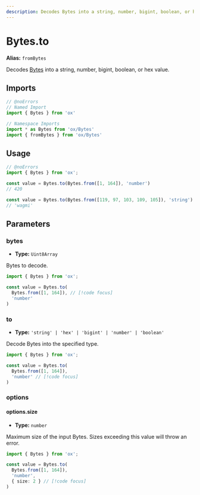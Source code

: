 ```yaml
---
description: Decodes Bytes into a string, number, bigint, boolean, or hex value.
---
```


# Bytes.to 

**Alias:** `fromBytes`

Decodes [Bytes](/api/bytes) into a string, number, bigint, boolean, or hex value.

## Imports

```ts twoslash
// @noErrors
// Named Import 
import { Bytes } from 'ox'

// Namespace Imports
import * as Bytes from 'ox/Bytes'
import { fromBytes } from 'ox/Bytes'
```

## Usage

```ts twoslash
// @noErrors
import { Bytes } from 'ox';

const value = Bytes.to(Bytes.from([1, 164]), 'number')
// 420

const value = Bytes.to(Bytes.from([119, 97, 103, 109, 105]), 'string')
// 'wagmi'
```

## Parameters

### bytes

- **Type:** `Uint8Array`

Bytes to decode.

```ts twoslash
import { Bytes } from 'ox';

const value = Bytes.to(
  Bytes.from([1, 164]), // [!code focus]
  'number'
)
```

### to

- **Type:** `'string' | 'hex' | 'bigint' | 'number' | 'boolean'`

Decode Bytes into the specified type.

```ts twoslash
import { Bytes } from 'ox';

const value = Bytes.to(
  Bytes.from([1, 164]), 
  'number' // [!code focus]
)
```

### options

#### options.size

- **Type:** `number`

Maximum size of the input Bytes. Sizes exceeding this value will throw an error.

```ts twoslash
import { Bytes } from 'ox';

const value = Bytes.to(
  Bytes.from([1, 164]), 
  'number',
  { size: 2 } // [!code focus]
)
```
